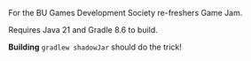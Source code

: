 For the BU Games Development Society re-freshers Game Jam.

Requires Java 21 and Gradle 8.6 to build.

**Building**
`gradlew shadowJar` should do the trick!
